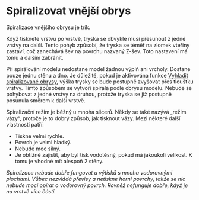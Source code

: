 Spiralizovat vnější obrys
====
Spiralizace vnějšího obrysu je trik.

Když tisknete vrstvu po vrstvě, tryska se obvykle musí přesunout z jedné vrstvy na další. Tento pohyb způsobí, že tryska se téměř na zlomek vteřiny zastaví, což zanechává šev na povrchu nazvaný Z-šev. Toto nastavení má tomu a dalším zabránit.

Při spirálování modelu nedostane model žádnou výplň ani vrcholy. Dostane pouze jednu stěnu a dno. Je důležité, pokud je aktivována funkce [Vyhladit spiralizované obrysy](smooth_spiralized_contours.md), výška trysky se bude postupně zvyšovat přes tloušťku vrstvy. Tímto způsobem se vytvoří spirála podle obrysu modelu. Nebude se pohybovat z jedné vrstvy na druhou, protože tryska se již postupně posunula směrem k další vrstvě. 

Spiralizační režim je běžný u mnoha slicerů. Někdy se také nazývá „režim vázy“, protože je to dobrý způsob, jak tisknout vázy. Mezi některé další vlastnosti patří: 
* Tiskne velmi rychle. 
* Povrch je velmi hladký. 
* Nebude moc silný. 
* Je obtížné zajistit, aby byl tisk vodotěsný, pokud má jakoukoli velikost. K tomu je vhodné mít alespoň 2 stěny. 

*Spiralizace nebude dobře fungovat u výtisků s mnoha vodorovnými plochami. Vůbec nezvládá převisy a netiskne horní povrchy, takže se nic nebude moci opírat o vodorovný povrch. Rovněž nefunguje dobře, když je na vrstvě více částí.* 
